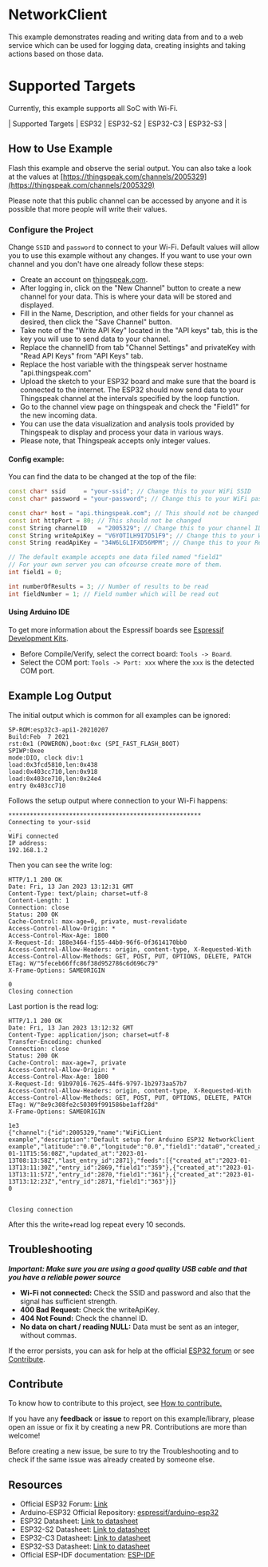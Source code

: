 # NetworkClient

This example demonstrates reading and writing data from and to a web service which can be used for logging data, creating insights and taking actions based on those data.

# Supported Targets

Currently, this example supports all SoC with Wi-Fi.


| Supported Targets | ESP32 | ESP32-S2 | ESP32-C3 | ESP32-S3 |


## How to Use Example

Flash this example and observe the serial output. You can also take a look at the values at [https://thingspeak.com/channels/2005329](https://thingspeak.com/channels/2005329)

Please note that this public channel can be accessed by anyone and it is possible that more people will write their values.

### Configure the Project

Change `SSID` and `password` to connect to your Wi-Fi.
Default values will allow you to use this example without any changes. If you want to use your own channel and you don't have one already follow these steps:

* Create an account on [thingspeak.com](https://www.thingspeak.com).
* After logging in, click on the "New Channel" button to create a new channel for your data. This is where your data will be stored and displayed.
* Fill in the Name, Description, and other fields for your channel as desired, then click the "Save Channel" button.
* Take note of the "Write API Key" located in the "API keys" tab, this is the key you will use to send data to your channel.
* Replace the channelID from tab "Channel Settings" and privateKey with "Read API Keys" from "API Keys" tab.
* Replace the host variable with the thingspeak server hostname "api.thingspeak.com"
* Upload the sketch to your ESP32 board and make sure that the board is connected to the internet. The ESP32 should now send data to your Thingspeak channel at the intervals specified by the loop function.
* Go to the channel view page on thingspeak and check the "Field1" for the new incoming data.
* You can use the data visualization and analysis tools provided by Thingspeak to display and process your data in various ways.
* Please note, that Thingspeak accepts only integer values.

#### Config example:

You can find the data to be changed at the top of the file:

```cpp
const char* ssid     = "your-ssid"; // Change this to your WiFi SSID
const char* password = "your-password"; // Change this to your WiFi password

const char* host = "api.thingspeak.com"; // This should not be changed
const int httpPort = 80; // This should not be changed
const String channelID   = "2005329"; // Change this to your channel ID
const String writeApiKey = "V6YOTILH9I7D51F9"; // Change this to your Write API key
const String readApiKey = "34W6LGLIFXD56MPM"; // Change this to your Read API key

// The default example accepts one data filed named "field1"
// For your own server you can ofcourse create more of them.
int field1 = 0;

int numberOfResults = 3; // Number of results to be read
int fieldNumber = 1; // Field number which will be read out
```

#### Using Arduino IDE

To get more information about the Espressif boards see [Espressif Development Kits](https://www.espressif.com/en/products/devkits).

* Before Compile/Verify, select the correct board: `Tools -> Board`.
* Select the COM port: `Tools -> Port: xxx` where the `xxx` is the detected COM port.

## Example Log Output

The initial output which is common for all examples can be ignored:
```
SP-ROM:esp32c3-api1-20210207
Build:Feb  7 2021
rst:0x1 (POWERON),boot:0xc (SPI_FAST_FLASH_BOOT)
SPIWP:0xee
mode:DIO, clock div:1
load:0x3fcd5810,len:0x438
load:0x403cc710,len:0x918
load:0x403ce710,len:0x24e4
entry 0x403cc710
```
Follows the setup output where connection to your Wi-Fi happens:
```
******************************************************
Connecting to your-ssid
.
WiFi connected
IP address:
192.168.1.2
```
Then you can see the write log:
```
HTTP/1.1 200 OK
Date: Fri, 13 Jan 2023 13:12:31 GMT
Content-Type: text/plain; charset=utf-8
Content-Length: 1
Connection: close
Status: 200 OK
Cache-Control: max-age=0, private, must-revalidate
Access-Control-Allow-Origin: *
Access-Control-Max-Age: 1800
X-Request-Id: 188e3464-f155-44b0-96f6-0f3614170bb0
Access-Control-Allow-Headers: origin, content-type, X-Requested-With
Access-Control-Allow-Methods: GET, POST, PUT, OPTIONS, DELETE, PATCH
ETag: W/"5feceb66ffc86f38d952786c6d696c79"
X-Frame-Options: SAMEORIGIN

0
Closing connection
```
Last portion is the read log:
```
HTTP/1.1 200 OK
Date: Fri, 13 Jan 2023 13:12:32 GMT
Content-Type: application/json; charset=utf-8
Transfer-Encoding: chunked
Connection: close
Status: 200 OK
Cache-Control: max-age=7, private
Access-Control-Allow-Origin: *
Access-Control-Max-Age: 1800
X-Request-Id: 91b97016-7625-44f6-9797-1b2973aa57b7
Access-Control-Allow-Headers: origin, content-type, X-Requested-With
Access-Control-Allow-Methods: GET, POST, PUT, OPTIONS, DELETE, PATCH
ETag: W/"8e9c308fe2c50309f991586be1aff28d"
X-Frame-Options: SAMEORIGIN

1e3
{"channel":{"id":2005329,"name":"WiFiCLient example","description":"Default setup for Arduino ESP32 NetworkClient example","latitude":"0.0","longitude":"0.0","field1":"data0","created_at":"2023-01-11T15:56:08Z","updated_at":"2023-01-13T08:13:58Z","last_entry_id":2871},"feeds":[{"created_at":"2023-01-13T13:11:30Z","entry_id":2869,"field1":"359"},{"created_at":"2023-01-13T13:11:57Z","entry_id":2870,"field1":"361"},{"created_at":"2023-01-13T13:12:23Z","entry_id":2871,"field1":"363"}]}
0


Closing connection
```
After this the write+read log repeat every 10 seconds.


## Troubleshooting

***Important: Make sure you are using a good quality USB cable and that you have a reliable power source***

* **Wi-Fi not connected:** Check the SSID and password and also that the signal has sufficient strength.
* **400 Bad Request:** Check the writeApiKey.
* **404 Not Found:** Check the channel ID.
* **No data on chart / reading NULL:** Data must be sent as an integer, without commas.

If the error persists, you can ask for help at the official [ESP32 forum](https://esp32.com) or see [Contribute](#contribute).

## Contribute

To know how to contribute to this project, see [How to contribute.](https://github.com/espressif/arduino-esp32/blob/master/CONTRIBUTING.rst)

If you have any **feedback** or **issue** to report on this example/library, please open an issue or fix it by creating a new PR. Contributions are more than welcome!

Before creating a new issue, be sure to try the Troubleshooting and to check if the same issue was already created by someone else.

## Resources

* Official ESP32 Forum: [Link](https://esp32.com)
* Arduino-ESP32 Official Repository: [espressif/arduino-esp32](https://github.com/espressif/arduino-esp32)
* ESP32 Datasheet: [Link to datasheet](https://www.espressif.com/sites/default/files/documentation/esp32_datasheet_en.pdf)
* ESP32-S2 Datasheet: [Link to datasheet](https://www.espressif.com/sites/default/files/documentation/esp32-s2_datasheet_en.pdf)
* ESP32-C3 Datasheet: [Link to datasheet](https://www.espressif.com/sites/default/files/documentation/esp32-c3_datasheet_en.pdf)
* ESP32-S3 Datasheet: [Link to datasheet](https://www.espressif.com/sites/default/files/documentation/esp32-s3_datasheet_en.pdf)
* Official ESP-IDF documentation: [ESP-IDF](https://idf.espressif.com)
